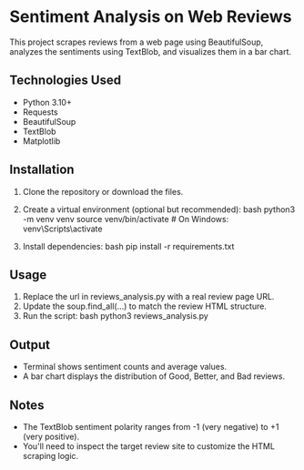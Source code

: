 # Sentiment Analysis on Web Reviews

This project scrapes reviews from a web page using BeautifulSoup, analyzes the sentiments using TextBlob, and visualizes them in a bar chart.

## Technologies Used

- Python 3.10+
- Requests
- BeautifulSoup
- TextBlob
- Matplotlib

## Installation

1. Clone the repository or download the files.
2. Create a virtual environment (optional but recommended):
    bash
    python3 -m venv venv
    source venv/bin/activate  # On Windows: venv\Scripts\activate
    
3. Install dependencies:
    bash
    pip install -r requirements.txt
    

## Usage

1. Replace the url in reviews_analysis.py with a real review page URL.
2. Update the soup.find_all(...) to match the review HTML structure.
3. Run the script:
    bash
    python3 reviews_analysis.py
    

##  Output

- Terminal shows sentiment counts and average values.
- A bar chart displays the distribution of Good, Better, and Bad reviews.

##  Notes

- The TextBlob sentiment polarity ranges from -1 (very negative) to +1 (very positive).
- You'll need to inspect the target review site to customize the HTML scraping logic.
